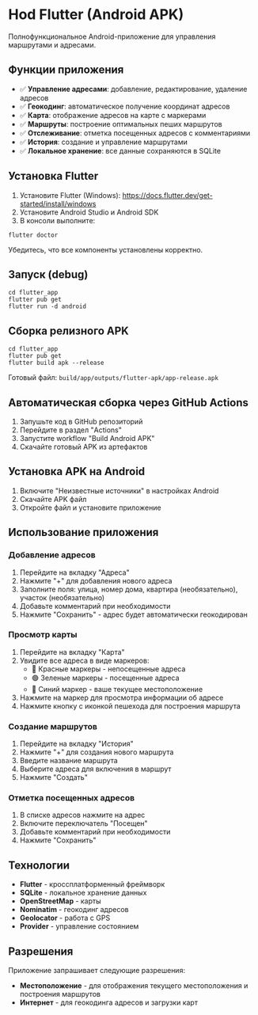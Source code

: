 # Hod Flutter (Android APK)

Полнофункциональное Android-приложение для управления маршрутами и адресами.

## Функции приложения

- ✅ **Управление адресами**: добавление, редактирование, удаление адресов
- ✅ **Геокодинг**: автоматическое получение координат адресов
- ✅ **Карта**: отображение адресов на карте с маркерами
- ✅ **Маршруты**: построение оптимальных пеших маршрутов
- ✅ **Отслеживание**: отметка посещенных адресов с комментариями
- ✅ **История**: создание и управление маршрутами
- ✅ **Локальное хранение**: все данные сохраняются в SQLite

## Установка Flutter
1. Установите Flutter (Windows): https://docs.flutter.dev/get-started/install/windows
2. Установите Android Studio и Android SDK
3. В консоли выполните:
```
flutter doctor
```
Убедитесь, что все компоненты установлены корректно.

## Запуск (debug)
```
cd flutter_app
flutter pub get
flutter run -d android
```

## Сборка релизного APK
```
cd flutter_app
flutter pub get
flutter build apk --release
```
Готовый файл: `build/app/outputs/flutter-apk/app-release.apk`

## Автоматическая сборка через GitHub Actions

1. Запушьте код в GitHub репозиторий
2. Перейдите в раздел "Actions"
3. Запустите workflow "Build Android APK"
4. Скачайте готовый APK из артефактов

## Установка APK на Android

1. Включите "Неизвестные источники" в настройках Android
2. Скачайте APK файл
3. Откройте файл и установите приложение

## Использование приложения

### Добавление адресов
1. Перейдите на вкладку "Адреса"
2. Нажмите "+" для добавления нового адреса
3. Заполните поля: улица, номер дома, квартира (необязательно), участок (необязательно)
4. Добавьте комментарий при необходимости
5. Нажмите "Сохранить" - адрес будет автоматически геокодирован

### Просмотр карты
1. Перейдите на вкладку "Карта"
2. Увидите все адреса в виде маркеров:
   - 🔴 Красные маркеры - непосещенные адреса
   - 🟢 Зеленые маркеры - посещенные адреса
   - 🔵 Синий маркер - ваше текущее местоположение
3. Нажмите на маркер для просмотра информации об адресе
4. Нажмите кнопку с иконкой пешехода для построения маршрута

### Создание маршрутов
1. Перейдите на вкладку "История"
2. Нажмите "+" для создания нового маршрута
3. Введите название маршрута
4. Выберите адреса для включения в маршрут
5. Нажмите "Создать"

### Отметка посещенных адресов
1. В списке адресов нажмите на адрес
2. Включите переключатель "Посещен"
3. Добавьте комментарий при необходимости
4. Нажмите "Сохранить"

## Технологии

- **Flutter** - кроссплатформенный фреймворк
- **SQLite** - локальное хранение данных
- **OpenStreetMap** - карты
- **Nominatim** - геокодинг адресов
- **Geolocator** - работа с GPS
- **Provider** - управление состоянием

## Разрешения

Приложение запрашивает следующие разрешения:
- **Местоположение** - для отображения текущего местоположения и построения маршрутов
- **Интернет** - для геокодинга адресов и загрузки карт

